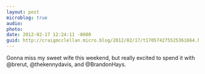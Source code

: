 ```yaml
---
layout: post
microblog: true
audio: 
photo: 
date: 2012-02-17 12:24:11 -0600
guid: http://craigmcclellan.micro.blog/2012/02/17/t170574275525361664.html
---
```

Gonna miss my sweet wife this weekend, but really excited to spend it with @brerut, @thekennydavis, and @BrandonHays.
